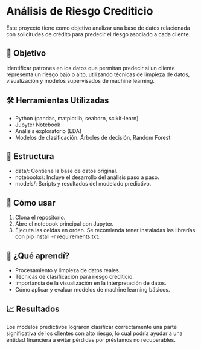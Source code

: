 # Análisis de Riesgo Crediticio

Este proyecto tiene como objetivo analizar una base de datos relacionada con solicitudes de crédito para predecir el riesgo asociado a cada cliente.

## 📌 Objetivo
Identificar patrones en los datos que permitan predecir si un cliente representa un riesgo bajo o alto, utilizando técnicas de limpieza de datos, visualización y modelos supervisados de machine learning.

## 🛠 Herramientas Utilizadas
- Python (pandas, matplotlib, seaborn, scikit-learn)
- Jupyter Notebook
- Análisis exploratorio (EDA)
- Modelos de clasificación: Árboles de decisión, Random Forest

## 📁 Estructura
- data/: Contiene la base de datos original.
- notebooks/: Incluye el desarrollo del análisis paso a paso.
- models/: Scripts y resultados del modelado predictivo.

## 🚀 Cómo usar
1. Clona el repositorio.
2. Abre el notebook principal con Jupyter.
3. Ejecuta las celdas en orden. Se recomienda tener instaladas las librerías con pip install -r requirements.txt.

## 🧠 ¿Qué aprendí?
- Procesamiento y limpieza de datos reales.
- Técnicas de clasificación para riesgo crediticio.
- Importancia de la visualización en la interpretación de datos.
- Cómo aplicar y evaluar modelos de machine learning básicos.

## 📈 Resultados
Los modelos predictivos lograron clasificar correctamente una parte significativa de los clientes con alto riesgo, lo cual podría ayudar a una entidad financiera a evitar pérdidas por préstamos no recuperables.
